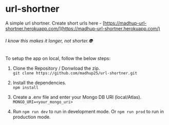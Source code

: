 # url-shortner
A simple url shortner. Create short urls here - [https://madhup-url-shortner.herokuapp.com/](https://madhup-url-shortner.herokuapp.com/)  
###### I know this makes it longer, not shorter.👽

To setup the app on local, follow the below steps:

1. Clone the Repository / Donwload the zip.  
`git clone https://github.com/madhup25/url-shortner.git`

2. Install the dependencies.  
`npm install`

3. Create a .env file and enter your Mongo DB URI (local/Atlas).  
`MONGO_URI=<your_mongo_uri>`

4. Run `npm run dev` to run in development mode. Or `npm run prod` to run in production mode.


